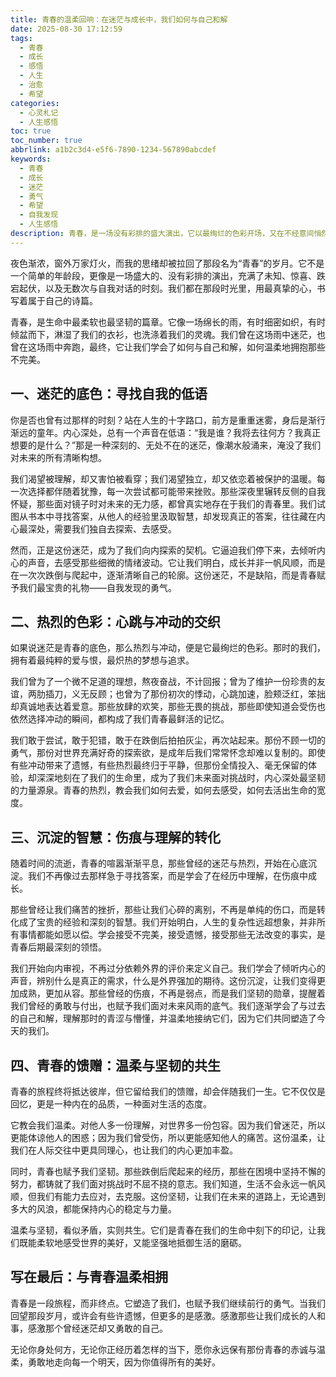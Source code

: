 ```yaml
---
title: 青春的温柔回响：在迷茫与成长中，我们如何与自己和解
date: 2025-08-30 17:12:59
tags:
  - 青春
  - 成长
  - 感悟
  - 人生
  - 治愈
  - 希望
categories:
  - 心灵札记
  - 人生感悟
toc: true
toc_number: true
abbrlink: a1b2c3d4-e5f6-7890-1234-567890abcdef
keywords:
  - 青春
  - 成长
  - 迷茫
  - 勇气
  - 希望
  - 自我发现
  - 人生感悟
description: 青春，是一场没有彩排的盛大演出，它以最绚烂的色彩开场，又在不经意间悄然落幕。我们曾在这段旅程中跌跌撞撞，也曾热烈奔跑，那些关于梦想、友情、爱情的懵懂与执着，那些关于迷茫、挣扎、自我怀疑的时刻，都如同散落在时光里的珍珠，串联起我们独一无二的成长轨迹。今天，让我们一起回望那段青涩而又充满力量的岁月，感受它留给我们的温柔回响，以及如何在每一次心跳中，学会与真实的自己和解。
---
```


夜色渐浓，窗外万家灯火，而我的思绪却被拉回了那段名为“青春”的岁月。它不是一个简单的年龄段，更像是一场盛大的、没有彩排的演出，充满了未知、惊喜、跌宕起伏，以及无数次与自我对话的时刻。我们都在那段时光里，用最真挚的心，书写着属于自己的诗篇。

青春，是生命中最柔软也最坚韧的篇章。它像一场绵长的雨，有时细密如织，有时倾盆而下，淋湿了我们的衣衫，也洗涤着我们的灵魂。我们曾在这场雨中迷茫，也曾在这场雨中奔跑，最终，它让我们学会了如何与自己和解，如何温柔地拥抱那些不完美。

## 一、迷茫的底色：寻找自我的低语

你是否也曾有过那样的时刻？站在人生的十字路口，前方是重重迷雾，身后是渐行渐远的童年。内心深处，总有一个声音在低语：“我是谁？我将去往何方？我真正想要的是什么？”那是一种深刻的、无处不在的迷茫，像潮水般涌来，淹没了我们对未来的所有清晰构想。

我们渴望被理解，却又害怕被看穿；我们渴望独立，却又依恋着被保护的温暖。每一次选择都伴随着犹豫，每一次尝试都可能带来挫败。那些深夜里辗转反侧的自我怀疑，那些面对镜子时对未来的无力感，都曾真实地存在于我们的青春里。我们试图从书本中寻找答案，从他人的经验里汲取智慧，却发现真正的答案，往往藏在内心最深处，需要我们独自去探索、去感受。

然而，正是这份迷茫，成为了我们向内探索的契机。它逼迫我们停下来，去倾听内心的声音，去感受那些细微的情绪波动。它让我们明白，成长并非一帆风顺，而是在一次次跌倒与爬起中，逐渐清晰自己的轮廓。这份迷茫，不是缺陷，而是青春赋予我们最宝贵的礼物——自我发现的勇气。

## 二、热烈的色彩：心跳与冲动的交织

如果说迷茫是青春的底色，那么热烈与冲动，便是它最绚烂的色彩。那时的我们，拥有着最纯粹的爱与恨，最炽热的梦想与追求。

我们曾为了一个微不足道的理想，熬夜奋战，不计回报；曾为了维护一份珍贵的友谊，两肋插刀，义无反顾；也曾为了那份初次的悸动，心跳加速，脸颊泛红，笨拙却真诚地表达着爱意。那些放肆的欢笑，那些无畏的挑战，那些即使知道会受伤也依然选择冲动的瞬间，都构成了我们青春最鲜活的记忆。

我们敢于尝试，敢于犯错，敢于在跌倒后拍拍灰尘，再次站起来。那份不顾一切的勇气，那份对世界充满好奇的探索欲，是成年后我们常常怀念却难以复制的。即使有些冲动带来了遗憾，有些热烈最终归于平静，但那份全情投入、毫无保留的体验，却深深地刻在了我们的生命里，成为了我们未来面对挑战时，内心深处最坚韧的力量源泉。青春的热烈，教会我们如何去爱，如何去感受，如何去活出生命的宽度。

## 三、沉淀的智慧：伤痕与理解的转化

随着时间的流逝，青春的喧嚣渐渐平息，那些曾经的迷茫与热烈，开始在心底沉淀。我们不再像过去那样急于寻找答案，而是学会了在经历中理解，在伤痕中成长。

那些曾经让我们痛苦的挫折，那些让我们心碎的离别，不再是单纯的伤口，而是转化成了宝贵的经验和深刻的智慧。我们开始明白，人生的复杂性远超想象，并非所有事情都能如愿以偿。学会接受不完美，接受遗憾，接受那些无法改变的事实，是青春后期最深刻的领悟。

我们开始向内审视，不再过分依赖外界的评价来定义自己。我们学会了倾听内心的声音，辨别什么是真正的需求，什么是外界强加的期待。这份沉淀，让我们变得更加成熟，更加从容。那些曾经的伤痕，不再是弱点，而是我们坚韧的勋章，提醒着我们曾经的勇敢与付出，也赋予我们面对未来风雨的底气。我们逐渐学会了与过去的自己和解，理解那时的青涩与懵懂，并温柔地接纳它们，因为它们共同塑造了今天的我们。

## 四、青春的馈赠：温柔与坚韧的共生

青春的旅程终将抵达彼岸，但它留给我们的馈赠，却会伴随我们一生。它不仅仅是回忆，更是一种内在的品质，一种面对生活的态度。

它教会我们温柔。对他人多一份理解，对世界多一份包容。因为我们曾迷茫，所以更能体谅他人的困惑；因为我们曾受伤，所以更能感知他人的痛苦。这份温柔，让我们在人际交往中更具同理心，也让我们的内心更加丰盈。

同时，青春也赋予我们坚韧。那些跌倒后爬起来的经历，那些在困境中坚持不懈的努力，都铸就了我们面对挑战时不屈不挠的意志。我们知道，生活不会永远一帆风顺，但我们有能力去应对，去克服。这份坚韧，让我们在未来的道路上，无论遇到多大的风浪，都能保持内心的稳定与力量。

温柔与坚韧，看似矛盾，实则共生。它们是青春在我们的生命中刻下的印记，让我们既能柔软地感受世界的美好，又能坚强地抵御生活的磨砺。

## 写在最后：与青春温柔相拥

青春是一段旅程，而非终点。它塑造了我们，也赋予我们继续前行的勇气。当我们回望那段岁月，或许会有些许遗憾，但更多的是感激。感激那些让我们成长的人和事，感激那个曾经迷茫却又勇敢的自己。

无论你身处何方，无论你正经历着怎样的当下，愿你永远保有那份青春的赤诚与温柔，勇敢地走向每一个明天，因为你值得所有的美好。